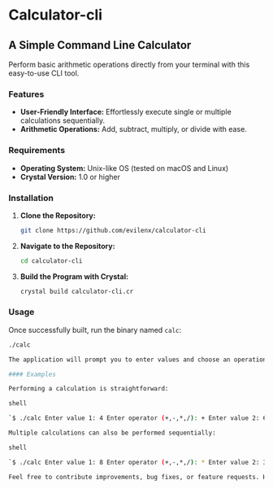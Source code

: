 # Calculator-cli

## A Simple Command Line Calculator

Perform basic arithmetic operations directly from your terminal with this easy-to-use CLI tool.

### Features

- **User-Friendly Interface:** Effortlessly execute single or multiple calculations sequentially.
- **Arithmetic Operations:** Add, subtract, multiply, or divide with ease.

### Requirements

- **Operating System:** Unix-like OS (tested on macOS and Linux)
- **Crystal Version:** 1.0 or higher

### Installation

1. **Clone the Repository:**
    ```bash
    git clone https://github.com/evilenx/calculator-cli
    ```

2. **Navigate to the Repository:**
    ```bash
    cd calculator-cli
    ```

3. **Build the Program with Crystal:**
    ```bash
    crystal build calculator-cli.cr
    ```

### Usage

Once successfully built, run the binary named `calc`:
```bash
./calc

The application will prompt you to enter values and choose an operation accordingly. Enjoy performing quick calculations right from your terminal!

#### Examples

Performing a calculation is straightforward:

shell

`$ ./calc Enter value 1: 4 Enter operator (+,-,*,/): + Enter value 2: 6 Result: 10.0`

Multiple calculations can also be performed sequentially:

shell

`$ ./calc Enter value 1: 8 Enter operator (+,-,*,/): * Enter value 2: 3 Result: 24.0 Enter another value (y/n)? y Enter value 1: 9 Enter operator (+,-,*,/): / Enter value 2: 3 Result: 3.0 Enter another value (y/n)? n Goodbye!`

Feel free to contribute improvements, bug fixes, or feature requests. Happy calculating!
